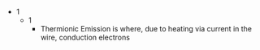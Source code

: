 - 1
	- 1
		- Thermionic Emission is where, due to heating via current in the wire, conduction electrons 